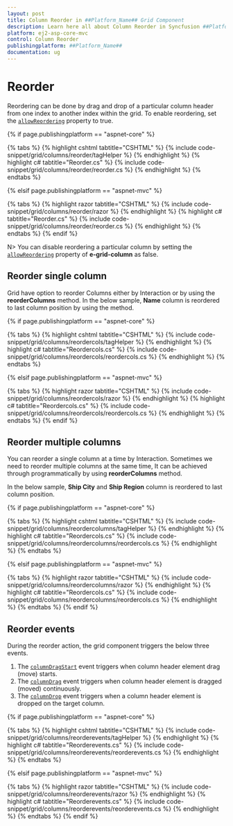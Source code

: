 ```yaml
---
layout: post
title: Column Reorder in ##Platform_Name## Grid Component
description: Learn here all about Column Reorder in Syncfusion ##Platform_Name## Grid component of Syncfusion Essential JS 2 and more.
platform: ej2-asp-core-mvc
control: Column Reorder
publishingplatform: ##Platform_Name##
documentation: ug
---
```


# Reorder

Reordering can be done by drag and drop of a particular column header from one index to another index within the grid. To enable reordering, set the [`allowReordering`](https://help.syncfusion.com/cr/aspnetcore-js2/Syncfusion.EJ2.Grids.Grid.html#Syncfusion_EJ2_Grids_Grid_AllowReordering) property to true.

{% if page.publishingplatform == "aspnet-core" %}

{% tabs %}
{% highlight cshtml tabtitle="CSHTML" %}
{% include code-snippet/grid/columns/reorder/tagHelper %}
{% endhighlight %}
{% highlight c# tabtitle="Reorder.cs" %}
{% include code-snippet/grid/columns/reorder/reorder.cs %}
{% endhighlight %}
{% endtabs %}

{% elsif page.publishingplatform == "aspnet-mvc" %}

{% tabs %}
{% highlight razor tabtitle="CSHTML" %}
{% include code-snippet/grid/columns/reorder/razor %}
{% endhighlight %}
{% highlight c# tabtitle="Reorder.cs" %}
{% include code-snippet/grid/columns/reorder/reorder.cs %}
{% endhighlight %}
{% endtabs %}
{% endif %}



N> You can disable reordering a particular column by setting the [`allowReordering`](https://help.syncfusion.com/cr/aspnetcore-js2/Syncfusion.EJ2.Grids.GridColumn.html#Syncfusion_EJ2_Grids_GridColumn_AllowReordering) property of **e-grid-column** as false.

## Reorder single column

Grid have option to reorder Columns either by Interaction or by using the **reorderColumns** method. In the below sample, **Name** column is reordered to last column position by using the method.

{% if page.publishingplatform == "aspnet-core" %}

{% tabs %}
{% highlight cshtml tabtitle="CSHTML" %}
{% include code-snippet/grid/columns/reordercols/tagHelper %}
{% endhighlight %}
{% highlight c# tabtitle="Reordercols.cs" %}
{% include code-snippet/grid/columns/reordercols/reordercols.cs %}
{% endhighlight %}
{% endtabs %}

{% elsif page.publishingplatform == "aspnet-mvc" %}

{% tabs %}
{% highlight razor tabtitle="CSHTML" %}
{% include code-snippet/grid/columns/reordercols/razor %}
{% endhighlight %}
{% highlight c# tabtitle="Reordercols.cs" %}
{% include code-snippet/grid/columns/reordercols/reordercols.cs %}
{% endhighlight %}
{% endtabs %}
{% endif %}



## Reorder multiple columns

You can reorder a single column at a time by Interaction. Sometimes we need to reorder multiple columns at the same time, It can be achieved through programmatically by using **reorderColumns** method.

In the below sample, **Ship City** and **Ship Region** column is reordered to last column position.

{% if page.publishingplatform == "aspnet-core" %}

{% tabs %}
{% highlight cshtml tabtitle="CSHTML" %}
{% include code-snippet/grid/columns/reordercolumns/tagHelper %}
{% endhighlight %}
{% highlight c# tabtitle="Reordercols.cs" %}
{% include code-snippet/grid/columns/reordercolumns/reordercols.cs %}
{% endhighlight %}
{% endtabs %}

{% elsif page.publishingplatform == "aspnet-mvc" %}

{% tabs %}
{% highlight razor tabtitle="CSHTML" %}
{% include code-snippet/grid/columns/reordercolumns/razor %}
{% endhighlight %}
{% highlight c# tabtitle="Reordercols.cs" %}
{% include code-snippet/grid/columns/reordercolumns/reordercols.cs %}
{% endhighlight %}
{% endtabs %}
{% endif %}



## Reorder events

During the reorder action, the grid component triggers the below three events.

1. The [`columnDragStart`](https://help.syncfusion.com/cr/aspnetcore-js2/Syncfusion.EJ2.Grids.Grid.html#Syncfusion_EJ2_Grids_Grid_ColumnDragStart) event triggers when column header element drag (move) starts.
2. The [`columnDrag`](https://help.syncfusion.com/cr/aspnetcore-js2/Syncfusion.EJ2.Grids.Grid.html#Syncfusion_EJ2_Grids_Grid_ColumnDrag) event triggers when column header element is dragged (moved) continuously.
3. The [`columnDrop`](https://help.syncfusion.com/cr/aspnetcore-js2/Syncfusion.EJ2.Grids.Grid.html#Syncfusion_EJ2_Grids_Grid_ColumnDrop) event triggers when a column header element is dropped on the target column.

{% if page.publishingplatform == "aspnet-core" %}

{% tabs %}
{% highlight cshtml tabtitle="CSHTML" %}
{% include code-snippet/grid/columns/reorderevents/tagHelper %}
{% endhighlight %}
{% highlight c# tabtitle="Reorderevents.cs" %}
{% include code-snippet/grid/columns/reorderevents/reorderevents.cs %}
{% endhighlight %}
{% endtabs %}

{% elsif page.publishingplatform == "aspnet-mvc" %}

{% tabs %}
{% highlight razor tabtitle="CSHTML" %}
{% include code-snippet/grid/columns/reorderevents/razor %}
{% endhighlight %}
{% highlight c# tabtitle="Reorderevents.cs" %}
{% include code-snippet/grid/columns/reorderevents/reorderevents.cs %}
{% endhighlight %}
{% endtabs %}
{% endif %}

